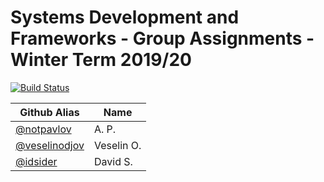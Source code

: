 # Systems Development and Frameworks - Group Assignments - Winter Term 2019/20

[![Build Status](https://travis-ci.com/albert-pavlov/Systems-Development-and-Frameworks.svg?branch=dev_3_gql_shield_middleware)](https://travis-ci.com/albert-pavlov/Systems-Development-and-Frameworks)

| Github Alias                                         | Name         |
| ---------------------------------------------------- | ------------ |
| [@notpavlov](https://github.com/notpavlov)           | A. P.        |
| [@veselinodjov](https://github.com/veselinodjov)     | Veselin O.   |
| [@idsider](https://github.com/idsider)               | David S.     |
